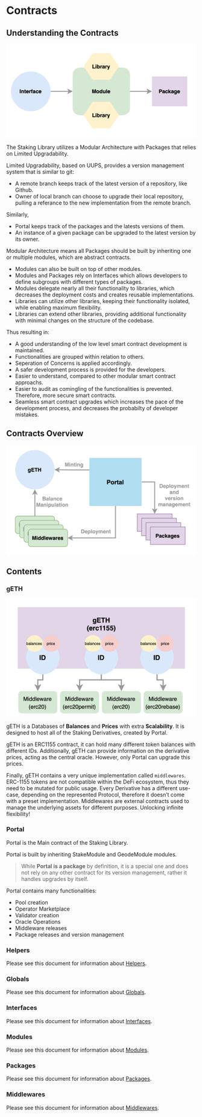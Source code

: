 # Contracts

## Understanding the Contracts

![contracts](../../docs/images/contracts.png)

The Staking Library utilizes a Modular Architecture with Packages that relies on Limited Upgradability.

Limited Upgradability, based on UUPS, provides a version management system that is similar to git:

* A remote branch keeps track of the latest version of a repository, like Github.
* Owner of local branch can choose to upgrade their local repository, pulling a referance to the new implementation from the remote branch.

Similarly,

* Portal keeps track of the packages and the latests versions of them.
* An instance of a given package can be upgraded to the latest version by its owner.

Modular Architecture means all Packages should be built by inheriting one or multiple modules, which are abstract contracts.

* Modules can also be built on top of other modules.
* Modules and Packages rely on Interfaces which allows developers to define subgroups with different types of packages.
* Modules delegate nearly all their functionality to libraries, which decreases the deployment costs and creates reusable implementations.
* Libraries can utilize other libraries, keeping their functionality isolated, while enabling maximum flexibility.
* Libraries can extend other libraries, providing additional functionality with minimal changes on the structure of the codebase.

Thus resulting in:

* A good understanding of the low level smart contract development is maintained.
* Functionalities are grouped within relation to others.
* Seperation of Concerns is applied accordingly.
* A safer development process is provided for the developers.
* Easier to understand, compared to other modular smart contract approachs.
* Easier to audit as comingling of the functionalities is prevented. Therefore, more secure smart contracts.
* Seamless smart contract upgrades which increases the pace of the development process, and decreases the probabilty of developer mistakes.

## Contracts Overview

![Overview](../../docs/images/overview.png)

## Contents

### gETH

![](../../docs/images/gETH.png)

gETH is a Databases of **Balances** and **Prices** with extra **Scalability**. It is designed to host all of the Staking Derivatives, created by Portal.

gETH is an ERC1155 contract, it can hold many different token balances with different IDs.
Additionally, gETH can provide information on the derivative prices, acting as the central oracle. However, only Portal can upgrade this prices.

Finally, gETH contains a very unique implementation called `middlewares`.
ERC-1155 tokens are not compatible within the DeFi ecosystem, thus they need to be mutated for public usage.  Every Derivative has a different use-case, depending on the represented Protocol, therefore it doesn’t come with a preset implementation.
Middlewares are external contracts used to manage the underlying assets for different purposes.
Unlocking infinite flexibility!

### Portal

Portal is the Main contract of the Staking Library.

Portal is built by inheriting StakeModule and GeodeModule modules.

> While **Portal is a package** by definition, it is a special one and does not rely on any other contract for its version management, rather it handles upgrades by itself.

Portal contains many functionalities:

* Pool creation
* Operator Marketplace
* Validator creation
* Oracle Operations
* Middleware releases
* Package releases and version management

### Helpers

Please see this document for information about [Helpers](./Helpers/Readme.md).

### Globals

Please see this document for information about [Globals](./Globals/Readme.md).

### Interfaces

Please see this document for information about [Interfaces](./Interfaces/Readme.md).

### Modules

Please see this document for information about [Modules](./Modules/Readme.md).

### Packages

Please see this document for information about [Packages](./Packages/Readme.md).

### Middlewares

Please see this document for information about [Middlewares](./Middlewares/Readme.md).
